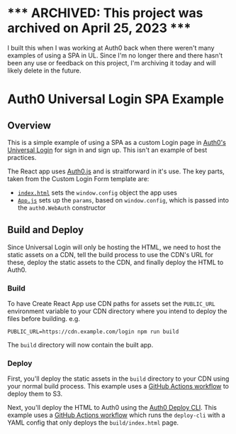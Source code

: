 # *** ARCHIVED: This project was archived on April 25, 2023 ***

I built this when I was working at Auth0 back when there weren't many examples of using a SPA in UL. Since I'm no longer there and there hasn't been any use or feedback on this project, I'm archiving it today and will likely delete in the future.

# Auth0 Universal Login SPA Example

## Overview

This is a simple example of using a SPA as a custom Login page in [Auth0's Universal Login](https://auth0.com/docs/login/universal-login) for sign in and sign up. This isn't an example of best practices.

The React app uses [Auth0.js](https://github.com/auth0/auth0.js) and is straitforward in it's use. The key parts, taken from the Custom Login Form template are:

* [`index.html`](./public/index.html#L27-L31) sets the `window.config` object the app uses
* [`App.js`](./src/App.js#L14-L25) sets up the `params`, based on `window.config`, which is passed into the `auth0.WebAuth` constructor

## Build and Deploy

Since Universal Login will only be hosting the HTML, we need to host the static assets on a CDN, tell the build process to use the CDN's URL for these, deploy the static assets to the CDN, and finally deploy the HTML to Auth0.

### Build

To have Create React App use CDN paths for assets set the `PUBLIC_URL` environment variable to your CDN directory where you intend to deploy the files before building. e.g. 

`PUBLIC_URL=https://cdn.example.com/login npm run build`

The `build` directory will now contain the built app.

### Deploy

First, you'll deploy the static assets in the `build` directory to your CDN using your normal build process. This example uses a [GitHub Actions workflow](./.github/workflows/auth0-ul-deploy.yml#L28-L36) to deploy them to S3. 

Next, you'll deploy the HTML to Auth0 using the [Auth0 Deploy CLI](https://github.com/auth0/auth0-deploy-cli). This example uses a [GitHub Actions workflow](./.github/workflows/auth0-ul-deploy.yml#L38-L47) which runs the `deploy-cli` with a YAML config that only deploys the `build/index.html` page.
